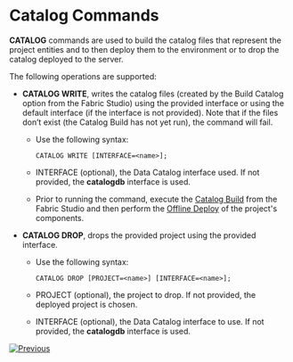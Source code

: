 # Catalog Commands

**CATALOG** commands are used to build the catalog files that represent the project entities and to then deploy them to the environment or to drop the catalog deployed to the server. 

The following operations are supported:

* **CATALOG WRITE**, writes the catalog files (created by the Build Catalog option from the Fabric Studio) using the provided interface or using the default interface (if the interface is not provided).  Note that if the files don’t exist (the Catalog Build has not yet run), the command will fail.   

  * Use the following syntax:

    ~~~
    CATALOG WRITE [INTERFACE=<name>];
    ~~~

  * INTERFACE (optional), the Data Catalog interface used. If not provided, the **catalogdb** interface is used.

  * Prior to running the command, execute the [Catalog Build](/articles/33_data_catalog/03_build_and_write_catalog.md) from the Fabric Studio and then perform the [Offline Deploy](/articles/16_deploy_fabric/03_offline_deploy.md) of the project's components.

* **CATALOG DROP**, drops the provided project using the provided interface.

  * Use the following syntax:

    ~~~
    CATALOG DROP [PROJECT=<name>] [INTERFACE=<name>];
    ~~~

  * PROJECT (optional), the project to drop. If not provided, the deployed project is chosen.

  * INTERFACE (optional), the Data Catalog interface to use. If not provided, the **catalogdb** interface is used.
  
  

[![Previous](/articles/images/Previous.png)](07_OrientDB_setup.md)
